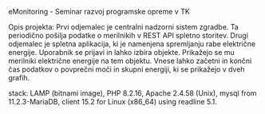 eMonitoring -
Seminar razvoj programske opreme v TK


Opis projekta:
Prvi odjemalec je centralni nadzorni sistem zgradbe. Ta periodično pošilja podatke o merilnikih v REST API spletno storitev. Drugi odjemalec je spletna aplikacija, ki je namenjena spremljanju rabe električne energije. Uporabnik se prijavi in lahko izbira objekte. Prikažejo se mu merilniki električne energije na tem objektu. Vnese lahko začetni in končni čas podatkov o povprečni moči in skupni energiji, ki se prikažejo v dveh grafih.

stack: LAMP (bitnami image),
PHP 8.2.16,
Apache 2.4.58 (Unix),
mysql from 11.2.3-MariaDB, client 15.2 for Linux (x86_64) using readline 5.1.


